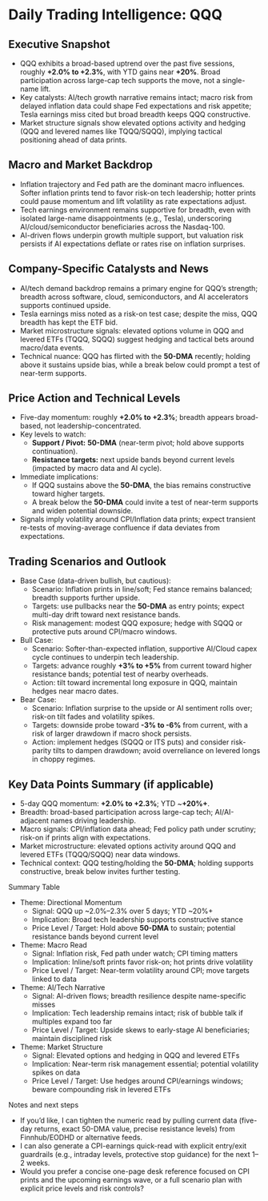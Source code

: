 # Daily Trading Intelligence: QQQ

## Executive Snapshot
- QQQ exhibits a broad-based uptrend over the past five sessions, roughly **+2.0% to +2.3%**, with YTD gains near **+20%**. Broad participation across large-cap tech supports the move, not a single-name lift.
- Key catalysts: AI/tech growth narrative remains intact; macro risk from delayed inflation data could shape Fed expectations and risk appetite; Tesla earnings miss cited but broad breadth keeps QQQ constructive.
- Market structure signals show elevated options activity and hedging (QQQ and levered names like TQQQ/SQQQ), implying tactical positioning ahead of data prints.

## Macro and Market Backdrop
- Inflation trajectory and Fed path are the dominant macro influences. Softer inflation prints tend to favor risk-on tech leadership; hotter prints could pause momentum and lift volatility as rate expectations adjust.
- Tech earnings environment remains supportive for breadth, even with isolated large-name disappointments (e.g., Tesla), underscoring AI/cloud/semiconductor beneficiaries across the Nasdaq-100.
- AI-driven flows underpin growth multiple support, but valuation risk persists if AI expectations deflate or rates rise on inflation surprises.

## Company-Specific Catalysts and News
- AI/tech demand backdrop remains a primary engine for QQQ’s strength; breadth across software, cloud, semiconductors, and AI accelerators supports continued upside.
- Tesla earnings miss noted as a risk-on test case; despite the miss, QQQ breadth has kept the ETF bid.
- Market microstructure signals: elevated options volume in QQQ and levered ETFs (TQQQ, SQQQ) suggest hedging and tactical bets around macro/data events.
- Technical nuance: QQQ has flirted with the **50-DMA** recently; holding above it sustains upside bias, while a break below could prompt a test of near-term supports.

## Price Action and Technical Levels
- Five-day momentum: roughly **+2.0% to +2.3%**; breadth appears broad-based, not leadership-concentrated.
- Key levels to watch:
  - **Support / Pivot:** **50-DMA** (near-term pivot; hold above supports continuation).
  - **Resistance targets:** next upside bands beyond current levels (impacted by macro data and AI cycle).
- Immediate implications:
  - If QQQ sustains above the **50-DMA**, the bias remains constructive toward higher targets.
  - A break below the **50-DMA** could invite a test of near-term supports and widen potential downside.
- Signals imply volatility around CPI/Inflation data prints; expect transient re-tests of moving-average confluence if data deviates from expectations.

## Trading Scenarios and Outlook
- Base Case (data-driven bullish, but cautious):
  - Scenario: Inflation prints in line/soft; Fed stance remains balanced; breadth supports further upside.
  - Targets: use pullbacks near the **50-DMA** as entry points; expect multi-day drift toward next resistance bands.
  - Risk management: modest QQQ exposure; hedge with SQQQ or protective puts around CPI/macro windows.
- Bull Case:
  - Scenario: Softer-than-expected inflation, supportive AI/Cloud capex cycle continues to underpin tech leadership.
  - Targets: advance roughly **+3% to +5%** from current toward higher resistance bands; potential test of nearby overheads.
  - Action: tilt toward incremental long exposure in QQQ, maintain hedges near macro dates.
- Bear Case:
  - Scenario: Inflation surprise to the upside or AI sentiment rolls over; risk-on tilt fades and volatility spikes.
  - Targets: downside probe toward **-3% to -6%** from current, with a risk of larger drawdown if macro shock persists.
  - Action: implement hedges (SQQQ or ITS puts) and consider risk-parity tilts to dampen drawdown; avoid overreliance on levered longs in choppy regimes.

## Key Data Points Summary (if applicable)
- 5-day QQQ momentum: **+2.0% to +2.3%**; YTD ~**+20%+**.
- Breadth: broad-based participation across large-cap tech; AI/AI-adjacent names driving leadership.
- Macro signals: CPI/inflation data ahead; Fed policy path under scrutiny; risk-on if prints align with expectations.
- Market microstructure: elevated options activity around QQQ and levered ETFs (TQQQ/SQQQ) near data windows.
- Technical context: QQQ testing/holding the **50-DMA**; holding supports constructive, break below invites further testing.

Summary Table
- Theme: Directional Momentum
  - Signal: QQQ up ~2.0%–2.3% over 5 days; YTD ~20%+
  - Implication: Broad tech leadership supports constructive stance
  - Price Level / Target: Hold above **50-DMA** to sustain; potential resistance bands beyond current level
- Theme: Macro Read
  - Signal: Inflation risk, Fed path under watch; CPI timing matters
  - Implication: Inline/soft prints favor risk-on; hot prints drive volatility
  - Price Level / Target: Near-term volatility around CPI; move targets linked to data
- Theme: AI/Tech Narrative
  - Signal: AI-driven flows; breadth resilience despite name-specific misses
  - Implication: Tech leadership remains intact; risk of bubble talk if multiples expand too far
  - Price Level / Target: Upside skews to early-stage AI beneficiaries; maintain disciplined risk
- Theme: Market Structure
  - Signal: Elevated options and hedging in QQQ and levered ETFs
  - Implication: Near-term risk management essential; potential volatility spikes on data
  - Price Level / Target: Use hedges around CPI/earnings windows; beware compounding risk in levered ETFs

Notes and next steps
- If you’d like, I can tighten the numeric read by pulling current data (five-day returns, exact 50-DMA value, precise resistance levels) from Finnhub/EODHD or alternative feeds.
- I can also generate a CPI-earnings quick-read with explicit entry/exit guardrails (e.g., intraday levels, protective stop guidance) for the next 1–2 weeks.
- Would you prefer a concise one-page desk reference focused on CPI prints and the upcoming earnings wave, or a full scenario plan with explicit price levels and risk controls?